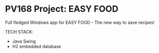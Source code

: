 # PV168 Project: EASY FOOD


Full fledged Windows app for EASY FOOD - The new way to save recipes!

TECH STACK:
 - Java Swing
 - H2 embedded database
